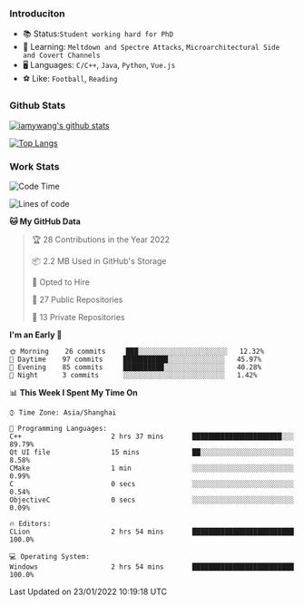### Introduciton

- 📚 Status:`Student working hard for PhD`
- 🔎 Learning: `Meltdown and Spectre Attacks`, `Microarchitectural Side and Covert Channels`
- 🖥️ Languages: `C/C++`, `Java`, `Python`, `Vue.js`
- ⚽ Like: `Football`, `Reading`

### Github Stats

[![iamywang's github stats](https://github-readme-stats.vercel.app/api?username=iamywang&count_private=true&show_icons=true)]()

[![Top Langs](https://github-readme-stats.vercel.app/api/top-langs/?username=iamywang&layout=compact)]()

### Work Stats

<!--START_SECTION:waka-->
![Code Time](http://img.shields.io/badge/Code%20Time-81%20hrs%2037%20mins-blue)

![Lines of code](https://img.shields.io/badge/From%20Hello%20World%20I%27ve%20Written-535%20Thousand%20lines%20of%20code-blue)

**🐱 My GitHub Data** 

> 🏆 28 Contributions in the Year 2022
 > 
> 📦 2.2 MB Used in GitHub's Storage 
 > 
> 💼 Opted to Hire
 > 
> 📜 27 Public Repositories 
 > 
> 🔑 13 Private Repositories  
 > 
**I'm an Early 🐤** 

```text
🌞 Morning    26 commits     ███░░░░░░░░░░░░░░░░░░░░░░   12.32% 
🌆 Daytime    97 commits     ███████████░░░░░░░░░░░░░░   45.97% 
🌃 Evening    85 commits     ██████████░░░░░░░░░░░░░░░   40.28% 
🌙 Night      3 commits      ░░░░░░░░░░░░░░░░░░░░░░░░░   1.42%

```


📊 **This Week I Spent My Time On** 

```text
⌚︎ Time Zone: Asia/Shanghai

💬 Programming Languages: 
C++                      2 hrs 37 mins       ██████████████████████░░░   89.79% 
Qt UI file               15 mins             ██░░░░░░░░░░░░░░░░░░░░░░░   8.58% 
CMake                    1 min               ░░░░░░░░░░░░░░░░░░░░░░░░░   0.99% 
C                        0 secs              ░░░░░░░░░░░░░░░░░░░░░░░░░   0.54% 
ObjectiveC               0 secs              ░░░░░░░░░░░░░░░░░░░░░░░░░   0.09%

🔥 Editors: 
CLion                    2 hrs 54 mins       █████████████████████████   100.0%

💻 Operating System: 
Windows                  2 hrs 54 mins       █████████████████████████   100.0%

```


 Last Updated on 23/01/2022 10:19:18 UTC
<!--END_SECTION:waka-->
